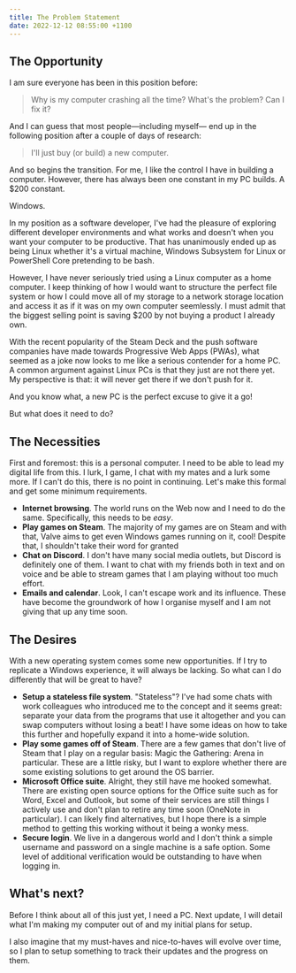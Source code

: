 ```yaml
---
title: The Problem Statement
date: 2022-12-12 08:55:00 +1100
---
```

## The Opportunity
I am sure everyone has been in this position before:

> Why is my computer crashing all the time? What's the problem? Can I
  fix it?

And I can guess that most people—including myself— end up in the
following position after a couple of days of research:

> I'll just buy (or build) a new computer.

And so begins the transition. For me, I like the control I have in
building a computer. However, there has always been one constant in my
PC builds. A $200 constant.

Windows.

In my position as a software developer, I've had the pleasure of
exploring different developer environments and what works and doesn't
when you want your computer to be productive. That has unanimously
ended up as being Linux whether it's a virtual machine, Windows
Subsystem for Linux or PowerShell Core pretending to be bash.

However, I have never seriously tried using a Linux computer as a home
computer. I keep thinking of how I would want to structure the perfect
file system or how I could move all of my storage to a network storage
location and access it as if it was on my own computer seemlessly. I
must admit that the biggest selling point is saving $200 by not buying
a product I already own.

With the recent popularity of the Steam Deck and the push software
companies have made towards Progressive Web Apps (PWAs), what seemed as
a joke now looks to me like a serious contender for a home PC. A common
argument against Linux PCs is that they just are not there yet. My
perspective is that: it will never get there if we don't push for it.

And you know what, a new PC is the perfect excuse to give it a go!

But what does it need to do?

## The Necessities
First and foremost: this is a personal computer. I need to be able to
lead my digital life from this. I lurk, I game, I chat with my mates
and a lurk some more. If I can't do this, there is no point in
continuing. Let's make this formal and get some minimum requirements.

* **Internet browsing**. The world runs on the Web now and I need to do
  the same. Specifically, this needs to be _easy_.
* **Play games on Steam**. The majority of my games are on Steam and
  with that, Valve aims to get even Windows games running on it, cool!
  Despite that, I shouldn't take their word for granted
* **Chat on Discord**. I don't have many social media outlets, but
  Discord is definitely one of them. I want to chat with my friends
  both in text and on voice and be able to stream games that I am
  playing without too much effort.
* **Emails and calendar**. Look, I can't escape work and its influence.
  These have become the groundwork of how I organise myself and I am
  not giving that up any time soon.

## The Desires
With a new operating system comes some new opportunities. If I try to
replicate a Windows experience, it will always be lacking. So what can
I do differently that will be great to have?

* **Setup a stateless file system**. "Stateless"? I've had some chats
  with work colleagues who introduced me to the concept and it seems
  great: separate your data from the programs that use it altogether
  and you can swap computers without losing a beat! I have some ideas
  on how to take this further and hopefully expand it into a home-wide
  solution.
* **Play some games off of Steam**. There are a few games that don't
  live of Steam that I play on a regular basis: Magic the Gathering:
  Arena in particular. These are a little risky, but I want to explore
  whether there are some existing solutions to get around the OS
  barrier.
* **Microsoft Office suite**. Alright, they still have me hooked
  somewhat. There are existing open source options for the Office suite
  such as for Word, Excel and Outlook, but some of their services are
  still things I actively use and don't plan to retire any time soon
  (OneNote in particular). I can likely find alternatives, but I hope
  there is a simple method to getting this working without it being
  a wonky mess.
* **Secure login**. We live in a dangerous world and I don't think a
  simple username and password on a single machine is a safe option.
  Some level of additional verification would be outstanding to have
  when logging in.

## What's next?
Before I think about all of this just yet, I need a PC. Next update, I
will detail what I'm making my computer out of and my initial plans for
setup.

I also imagine that my must-haves and nice-to-haves will evolve over
time, so I plan to setup something to track their updates and the
progress on them.
